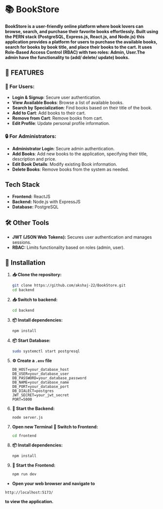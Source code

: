 # 📚 BookStore 
**BookStore is a user-friendly online platform where book lovers can browse, search, and purchase their favorite books effortlessly. Built using the PERN stack (PostgreSQL, Express.js, React.js, and Node.js) this application provides a platform for users to purchase the available books, search for books by book title, and place their books to the cart. It uses Role-Based Access Control (RBAC) with two roles: Admin, User.The admin have the functionality to (add/ delete/ update) books.**

## 🔑 FEATURES

### 👤 For Users:
- **Login & Signup**: Secure user authentication.
- **View Available Books**: Browse a list of available books.
- **Search by Specialization**: Find books based on their title of the book.
- **Add to Cart**: Add books to their cart.
- **Remove from Cart**: Remove books from cart.
- **Edit Profile**: Update personal profile information.

### 🔒 For Administrators:
- **Administrator Login**: Secure admin authentication.
- **Add Books**: Add new books to the application, specifying their title, description and price.
- **Edit Book Details**: Modify existing Book information.
- **Delete Books**: Remove books from the system as needed.

## Tech Stack

- **Frontend:** ReactJS
- **Backend:** Node.js with ExpressJS
- **Database:** PostgreSQL

## 🛠️ Other Tools

- **JWT (JSON Web Tokens):** Secures user authentication and manages sessions.
- **RBAC:** Limits functionality based on roles (admin, user).

## 🚀 Installation  
1. **📥 Clone the repository:**  
   ```sh  
   git clone https://github.com/akshaj-22/BookStore.git
   cd backend 
   ```

2. **📥 Switch to backend:**  
   ```sh  
   cd backend 
   ```

3. **📦 Install dependencies:**
   ```sh
   npm install
   ```
4. **📦 Start Database:**
   ```sh
   sudo systemctl start postgresql
   ```
   
5. **⚙️ Create a `.env` file** 
   ```env
   DB_HOST=your_database_host
   DB_USER=your_database_user
   DB_PASSWORD=your_database_password
   DB_NAME=your_database_name
   DB_PORT=your_database_port
   DB_DIALECT=postgres
   JWT_SECRET=your_jwt_secret
   PORT=5000
   ```
6. **🚀 Start the Backend:**
   ```sh
   node server.js
   ```

7. **Open new Terminal**
   **🚀 Switch to Frontend:**
   ```sh
   cd frontend
   ```

8. **📦 Install dependencies:**
   ```sh
   npm install
   ```

9. **🚀 Start the Frontend:**
   ```sh
   npm run dev
   ```

- **Open your web browser and navigate to**
```
http://localhost:5173/
```
**to view the application.**
